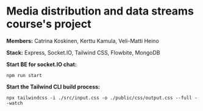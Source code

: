 # Media distribution and data streams course's project

**Members:** Catrina Koskinen, Kerttu Kamula, Veli-Matti Heino

**Stack:** Express, Socket.IO, Tailwind CSS, Flowbite, MongoDB 

**Start BE for socket.IO chat:**

`npm run start`

**Start the Tailwind CLI build process:**

`npx tailwindcss -i ./src/input.css -o ./public/css/output.css --full --watch`